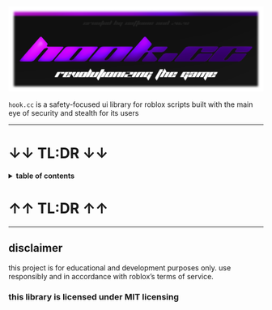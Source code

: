 ![hook.cc banner](images/banner.png)

`hook.cc` is a safety-focused ui library for roblox scripts built with the main eye of security and stealth for its users

---

# ↓↓ TL:DR ↓↓

<details>
  <summary><strong> table of contents</strong></summary>

- [disclaimer](#disclaimer)

</details>

# ↑↑ TL:DR ↑↑

---


## disclaimer

this project is for educational and development purposes only. use responsibly and in accordance with roblox’s terms of service.
### this library is licensed under MIT licensing 
